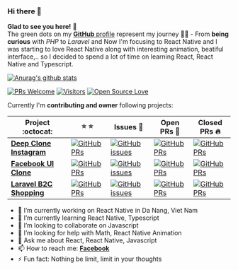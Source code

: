 ### Hi there 👋

**Glad to see you here!** :star_struck: <br> The green dots on my [**GitHub** profile](https://github.com/iamvucms?tab=repositories) represent my journey :running_man: - From **being curious** with *PHP* to *Laravel* and Now I'm focusing to React Native and I was starting to love React Native along with interesting animation, beatiful interface,.. so I decided to spend a lot of time on learning React, React Native and Typescript. 

[![Anurag's github stats](https://github-readme-stats.vercel.app/api?username=iamvucms&show_icons=true&theme=tokyonight)](https://github.com/anuraghazra/github-readme-stats)

[![PRs Welcome](https://img.shields.io/badge/PRs-welcome-brightgreen.svg?style=flat&logo=github)](https://github.com/iamvucms) [![Visitors](https://visitor-badge.glitch.me/badge?page_id=iamvucms.visitor-badge)](https://github.com/iamvucms) [![Open Source Love](https://badges.frapsoft.com/os/v2/open-source.svg?v=103)](https://github.com/iamvucms)

Currently I'm **contributing and owner** following projects:

|      Project :octocat:   |    :star: :star:   |     Issues :bug:   | Open PRs :bell:  | Closed PRs :fire:  |
|-------------|----------|---------|---|---|
| [**Deep Clone Instagram**](https://github.com/iamvucms/react-native-instagram-clone) | [![GitHub PRs](https://img.shields.io/github/stars/iamvucms/react-native-instagram-clone?style=flat&logo=github)](https://github.com/iamvucms/react-native-instagram-clone) | [![GitHub issues](https://img.shields.io/github/issues/iamvucms/react-native-instagram-clone?color=green&logo=github&style=flat)](https://github.com/iamvucms/react-native-instagram-clone/issues) | [![GitHub PRs](https://img.shields.io/github/issues-pr/iamvucms/react-native-instagram-clone?style=flat&logo=github)](https://github.com/iamvucms/react-native-instagram-clone/pulls)  | [![GitHub PRs](https://img.shields.io/github/issues-pr-closed/iamvucms/react-native-instagram-clone?style=flat&color=critical&logo=github)](https://github.com/iamvucms/react-native-instagram-clone/pulls?q=is%3Apr+is%3Aclosed)  |
| [**Facebook UI Clone**](https://github.com/iamvucms/react-native-facebook-clone/) | [![GitHub PRs](https://img.shields.io/github/stars/iamvucms/react-native-facebook-clone?style=flat&logo=github)](https://github.com/iamvucms/react-native-facebook-clone) | [![GitHub issues](https://img.shields.io/github/issues/iamvucms/react-native-facebook-clone?color=green&logo=github&style=flat)](https://github.com/iamvucms/react-native-facebook-clone/issues) | [![GitHub PRs](https://img.shields.io/github/issues-pr/iamvucms/react-native-facebook-clone?style=flat&logo=github)](https://github.com/iamvucms/react-native-facebook-clone/pulls)  | [![GitHub PRs](https://img.shields.io/github/issues-pr-closed/iamvucms/react-native-facebook-clone?style=flat&color=critical&logo=github)](https://github.com/iamvucms/react-native-facebook-clone/pulls?q=is%3Apr+is%3Aclosed)   |
| [**Laravel B2C Shopping**](https://github.com/iamvucms/rozy/) | [![GitHub PRs](https://img.shields.io/github/stars/iamvucms/rozy?style=flat&logo=github)](https://github.com/iamvucms/rozy/) | [![GitHub issues](https://img.shields.io/github/issues/iamvucms/rozy?color=green&logo=github&style=flat)](https://github.com/iamvucms/rozy/issues) | [![GitHub PRs](https://img.shields.io/github/issues-pr/iamvucms/rozy?style=flat&logo=github)](https://github.com/iamvucms/rozy/pulls)  | [![GitHub PRs](https://img.shields.io/github/issues-pr-closed/iamvucms/rozy?style=flat&color=critical&logo=github)](https://github.com/iamvucms/rozy/pulls?q=is%3Apr+is%3Aclosed)   |

<!-- <sup>**[Click here](https://github.com/iamvucms/jobtweets/blob/master/PROJECTS.md)** *to view my other projects.</sup>* -->

- 🔭 I’m currently working on React Native in Da Nang, Viet Nam
- 🌱 I’m currently learning React Native, Typescript
- 👯 I’m looking to collaborate on Javascript
- 🤔 I’m looking for help with Math, React Native Animation
- 💬 Ask me about React, React Native, Javascript
- 📫 How to reach me: [**Facebook**](https://www.facebook.com/DevV.systems)
- ⚡ Fun fact: Nothing be limit, limit in your thoughts
<!-- - 😄 Pronouns: ... -->
<!--
**iamvucms/iamvucms** is a ✨ _special_ ✨ repository because its `README.md` (this file) appears on your GitHub profile.

Here are some ideas to get you started:

- 🔭 I’m currently working on ...
- 🌱 I’m currently learning ...
- 👯 I’m looking to collaborate on ...
- 🤔 I’m looking for help with ...
- 💬 Ask me about ...
- 📫 How to reach me: ...
- 😄 Pronouns: ...
- ⚡ Fun fact: ...
-->
